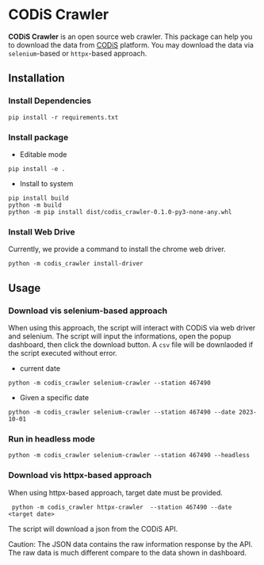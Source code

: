# CODiS Crawler 

**CODiS Crawler** is an open source web crawler. This package can help you to download the data from [CODiS](https://codis.cwb.gov.tw/StationData) platform. You may download the data via `selenium`-based or `httpx`-based approach. 

## Installation

### Install Dependencies

```
pip install -r requirements.txt
```

### Install package

* Editable mode

```
pip install -e .
```

* Install to system

```
pip install build
python -m build 
python -m pip install dist/codis_crawler-0.1.0-py3-none-any.whl
```

### Install Web Drive 

Currently, we provide a command to install the chrome web driver.

```
python -m codis_crawler install-driver
```

## Usage

### Download vis selenium-based approach

When using this approach, the script will interact with CODiS via web driver and selenium. The script will input the informations, open the popup dashboard, then click the download button. A `csv` file will be downlaoded if the script executed without error.

* current date

```
python -m codis_crawler selenium-crawler --station 467490
```

* Given a specific date

```
python -m codis_crawler selenium-crawler --station 467490 --date 2023-10-01
```

### Run in headless mode

```
python -m codis_crawler selenium-crawler --station 467490 --headless
```

### Download vis httpx-based approach

When using httpx-based approach, target date must be provided.

```
 python -m codis_crawler httpx-crawler  --station 467490 --date <target date>
```

The script will download a json from the CODiS API.

Caution: The JSON data contains the raw information response by the API. The raw data is much different compare to the data shown in dashboard.